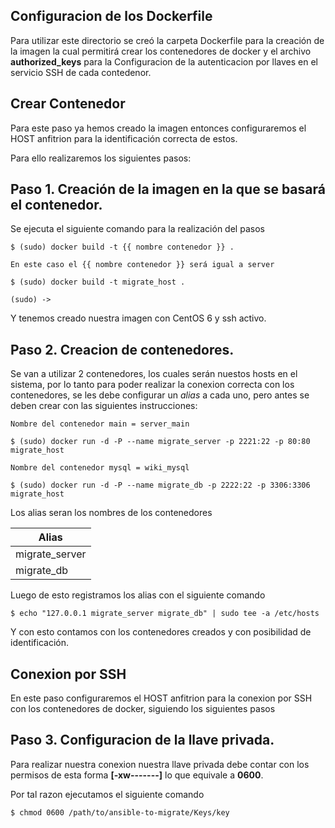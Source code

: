 Configuracion de los Dockerfile
--------------------
Para utilizar este directorio se creó la carpeta Dockerfile para la creación de la imagen
la cual permitirá crear los contenedores de docker y el archivo **authorized_keys**
para la Configuracion de la autenticacion por llaves en el servicio SSH de cada contedenor.

Crear Contenedor
---------------------

Para este paso ya hemos creado la imagen entonces configuraremos el HOST anfitrion para la identificación correcta de estos.

Para ello realizaremos los siguientes pasos:

Paso 1. Creación de la imagen en la que se basará el contenedor.
--------------------------
Se ejecuta el siguiente comando para la realización del pasos

```
$ (sudo) docker build -t {{ nombre contenedor }} .

En este caso el {{ nombre contenedor }} será igual a server

$ (sudo) docker build -t migrate_host .

(sudo) -> 
```

Y tenemos creado nuestra imagen con CentOS 6 y ssh activo.

Paso 2. Creacion de contenedores.
-------------------------------
Se van a utilizar 2 contenedores, los cuales serán nuestos hosts en el sistema, por lo tanto para poder realizar la conexion correcta con los contenedores, se les debe configurar un *alias* a cada uno, pero antes se deben crear con las siguientes instrucciones:

```
Nombre del contenedor main = server_main

$ (sudo) docker run -d -P --name migrate_server -p 2221:22 -p 80:80 migrate_host

Nombre del contenedor mysql = wiki_mysql

$ (sudo) docker run -d -P --name migrate_db -p 2222:22 -p 3306:3306 migrate_host

```

Los alias seran los nombres de los contenedores

 Alias |
 --- |
 migrate_server |
 migrate_db |

Luego de esto registramos los alias con el siguiente comando

` $ echo "127.0.0.1 migrate_server migrate_db" | sudo tee -a /etc/hosts `

Y con esto contamos con los contenedores creados y con posibilidad de identificación.

Conexion por SSH 
-----------------------------
En este paso configuraremos el HOST anfitrion para la conexion por SSH con los contenedores de docker, siguiendo los siguientes pasos

Paso 3. Configuracion de la llave privada.
-----------------------------------------
Para realizar nuestra conexion nuestra llave privada debe contar con los permisos de esta forma **[-xw-------]** lo que equivale a **0600**.

Por tal razon ejecutamos el siguiente comando

```
$ chmod 0600 /path/to/ansible-to-migrate/Keys/key

```

